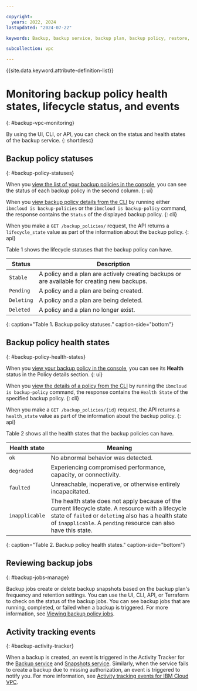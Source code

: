 ```yaml
---

copyright:
  years: 2022, 2024
lastupdated: "2024-07-22"

keywords: Backup, backup service, backup plan, backup policy, restore, restore volume, restore data

subcollection: vpc

---
```


{{site.data.keyword.attribute-definition-list}}

# Monitoring backup policy health states, lifecycle status, and events
{: #backup-vpc-monitoring}

By using the UI, CLI, or API, you can check on the status and health states of the backup service.
{: shortdesc}

## Backup policy statuses
{: #backup-policy-statuses}

When you [view the list of your backup policies in the console](/docs/vpc?topic=vpc-backup-view-policies&interface=ui#backup-view-ui), you can see the status of each backup policy in the second column.
{: ui}

When you [view backup policy details from the CLI](/docs/vpc?topic=vpc-backup-view-policies&interface=cli#backup-view-details-cli) by running either `ibmcloud is backup-policies` or the `ibmcloud is backup-policy` command, the response contains the `Status` of the displayed backup policy.
{: cli}

When you make a `GET /backup_policies/` request, the API returns a `lifecycle_state` value as part of the information about the backup policy.
{: api}

Table 1 shows the lifecycle statuses that the backup policy can have.

| Status    | Description |
|-----------|-------------|
| `Stable`  | A policy and a plan are actively creating backups or are available for creating new backups. |
| `Pending` | A policy and a plan are being created. |
| `Deleting`| A policy and a plan are being deleted. |
| `Deleted` | A policy and a plan no longer exist. |
{: caption="Table 1. Backup policy statuses." caption-side="bottom"}

## Backup policy health states
{: #backup-policy-health-states}

When you [view your backup policy in the console](/docs/vpc?topic=vpc-backup-view-policies&interface=ui#backup-view-ui), you can see its **Health** status in the Policy details section.
{: ui}

When you [view the details of a policy from the CLI](/docs/vpc?topic=vpc-backup-view-policies&interface=cli#backup-view-details-cli) by running the `ibmcloud is backup-policy` command, the response contains the `Health State` of the specified backup policy.
{: cli}

When you make a `GET /backup_policies/{id}` request, the API returns a `health_state` value as part of the information about the backup policy.
{: api}

Table 2 shows all the health states that the backup policies can have.

| Health state | Meaning |
|--------------|---------|
|`ok`          | No abnormal behavior was detected. |
|`degraded`    | Experiencing compromised performance, capacity, or connectivity. |
|`faulted`     | Unreachable, inoperative, or otherwise entirely incapacitated. |
|`inapplicable`| The health state does not apply because of the current lifecycle state. A resource with a lifecycle state of `failed` or `deleting` also has a health state of `inapplicable`. A `pending` resource can also have this state.|
{: caption="Table 2. Backup policy health states." caption-side="bottom"}

## Reviewing backup jobs
{: #backup-jobs-manage}

Backup jobs create or delete backup snapshots based on the backup plan's frequency and retention settings. You can use the UI, CLI, API, or Terraform to check on the status of the backup jobs. You can see backup jobs that are running, completed, or failed when a backup is triggered. For more information, see [Viewing backup policy jobs](/docs/vpc?topic=vpc-backup-view-policy-jobs).

## Activity tracking events
{: #backup-activity-tracker}

When a backup is created, an event is triggered in the Activity Tracker for the [Backup service](/docs/vpc?topic=vpc-at_events&interface=ui#events-backup-service) and [Snapshots service](/docs/vpc?topic=vpc-at_events&interface=ui#events-snapshots). Similarly, when the service fails to create a backup due to missing authorization, an event is triggered to notify you. For more information, see [Activity tracking events for IBM Cloud VPC](/docs/vpc?topic=vpc-at_events).
